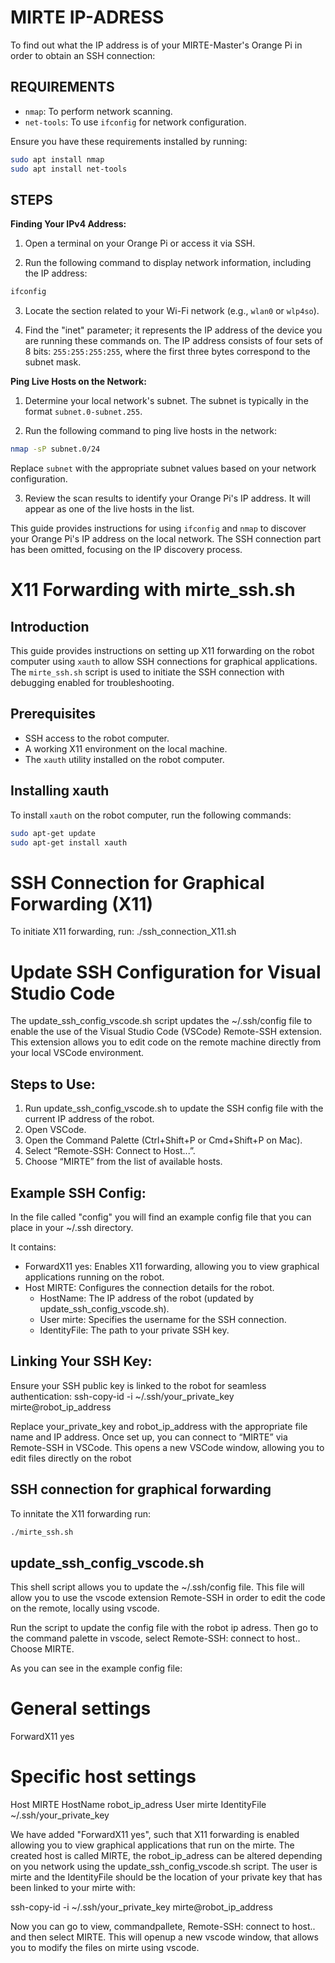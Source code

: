 # MIRTE IP-ADRESS

To find out what the IP address is of your MIRTE-Master's Orange Pi in order to obtain an SSH connection:

## REQUIREMENTS

- `nmap`: To perform network scanning.
- `net-tools`: To use `ifconfig` for network configuration.

Ensure you have these requirements installed by running:

```bash
sudo apt install nmap
sudo apt install net-tools
```

## STEPS

**Finding Your IPv4 Address:**

1. Open a terminal on your Orange Pi or access it via SSH.

2. Run the following command to display network information, including the IP address:

```bash
ifconfig
```

3. Locate the section related to your Wi-Fi network (e.g., `wlan0` or `wlp4so`).

4. Find the "inet" parameter; it represents the IP address of the device you are running these commands on. The IP address consists of four sets of 8 bits: `255:255:255:255`, where the first three bytes correspond to the subnet mask.

**Ping Live Hosts on the Network:**

1. Determine your local network's subnet. The subnet is typically in the format `subnet.0-subnet.255`.

2. Run the following command to ping live hosts in the network:

```bash
nmap -sP subnet.0/24
```

Replace `subnet` with the appropriate subnet values based on your network configuration.

3. Review the scan results to identify your Orange Pi's IP address. It will appear as one of the live hosts in the list.

This guide provides instructions for using `ifconfig` and `nmap` to discover your Orange Pi's IP address on the local network. The SSH connection part has been omitted, focusing on the IP discovery process.

# X11 Forwarding with mirte_ssh.sh

## Introduction

This guide provides instructions on setting up X11 forwarding on the robot computer using `xauth` to allow SSH connections for graphical applications. The `mirte_ssh.sh` script is used to initiate the SSH connection with debugging enabled for troubleshooting.

## Prerequisites

- SSH access to the robot computer.
- A working X11 environment on the local machine.
- The `xauth` utility installed on the robot computer.

## Installing xauth

To install `xauth` on the robot computer, run the following commands:

```bash
sudo apt-get update
sudo apt-get install xauth
```

# SSH Connection for Graphical Forwarding (X11)

To initiate X11 forwarding, run:
./ssh_connection_X11.sh

# Update SSH Configuration for Visual Studio Code

The update_ssh_config_vscode.sh script updates the ~/.ssh/config file to enable the use of the Visual Studio Code
(VSCode) Remote-SSH extension. This extension allows you to edit code on the remote machine directly from your local VSCode
environment.

## Steps to Use:

1. Run update_ssh_config_vscode.sh to update the SSH config file with the current IP address of the robot.
2. Open VSCode.
3. Open the Command Palette (Ctrl+Shift+P or Cmd+Shift+P on Mac).
4. Select “Remote-SSH: Connect to Host...”.
5. Choose “MIRTE” from the list of available hosts.

## Example SSH Config:

In the file called "config" you will find an example config file that you can place in your ~/.ssh directory.

It contains:

- ForwardX11 yes: Enables X11 forwarding, allowing you to view graphical applications running on the robot.
- Host MIRTE: Configures the connection details for the robot.
  - HostName: The IP address of the robot (updated by update_ssh_config_vscode.sh).
  - User mirte: Specifies the username for the SSH connection.
  - IdentityFile: The path to your private SSH key.

## Linking Your SSH Key:

Ensure your SSH public key is linked to the robot for seamless authentication:
ssh-copy-id -i ~/.ssh/your_private_key mirte@robot_ip_address

Replace your_private_key and robot_ip_address with the appropriate file name and IP address.
Once set up, you can connect to “MIRTE” via Remote-SSH in VSCode. This opens a new VSCode window, allowing you to edit files
directly on the robot

## SSH connection for graphical forwarding

To innitate the X11 forwarding run:

```bash
./mirte_ssh.sh
```

## update_ssh_config_vscode.sh

This shell script allows you to update the ~/.ssh/config file. This file will allow you to use the vscode extension Remote-SSH in order to edit the code on the remote, locally using vscode.

Run the script to update the config file with the robot ip adress. Then go to the command palette in vscode, select Remote-SSH: connect to host.. Choose MIRTE.

As you can see in the example config file:

# General settings

ForwardX11 yes

# Specific host settings

Host MIRTE
HostName robot_ip_adress
User mirte
IdentityFile ~/.ssh/your_private_key

We have added "ForwardX11 yes", such that X11 forwarding is enabled allowing you to view graphical applications that run on the mirte. The created host is called MIRTE, the robot_ip_adress can be altered depending on you network using the update_ssh_config_vscode.sh script. The user is mirte and the IdentityFile should be the location of your private key that has been linked to your mirte with:

ssh-copy-id -i ~/.ssh/your_private_key mirte@robot_ip_address

Now you can go to view, commandpallete, Remote-SSH: connect to host..
and then select MIRTE. This will openup a new vscode window, that allows you to modify the files on mirte using vscode.

